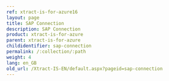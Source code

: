 ```yaml
---
ref: xtract-is-for-azure16
layout: page
title: SAP Connection
description: SAP Connection
product: xtract-is-for-azure
parent: xtract-is-for-azure
childidentifier: sap-connection
permalink: /:collection/:path
weight: 4
lang: en_GB
old_url: /Xtract-IS-EN/default.aspx?pageid=sap-connection
---
```

